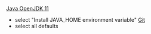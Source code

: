 [Java OpenJDK 11](https://docs.microsoft.com/en-us/java/openjdk/download)
- select "Install JAVA_HOME environment variable"
[Git](https://git-scm.com/downloads)
- select all defaults
